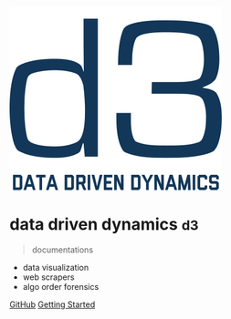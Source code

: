 ![logo](assets/img/logo.svg)

# data driven dynamics <small>d3</small>

> documentations

- data visualization
- web scrapers
- algo order forensics

[GitHub](https://github.com/dpkwhan/docs/)
[Getting Started](/home)
